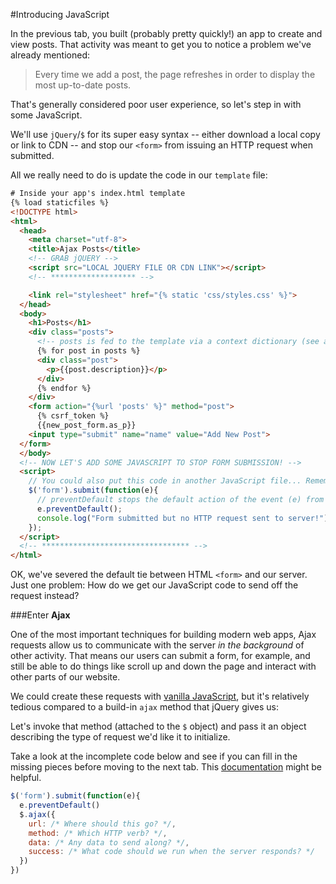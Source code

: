 #Introducing JavaScript

In the previous tab, you built (probably pretty quickly!) an app to create and view posts. That activity was meant to get you to notice a problem we've already mentioned:

> Every time we add a post, the page refreshes in order to display the most up-to-date posts.

That's generally considered poor user experience, so let's step in with some JavaScript.

We'll use `jQuery`/`$` for its super easy syntax -- either download a local copy or link to CDN -- and stop our `<form>` from issuing an HTTP request when submitted.

All we really need to do is update the code in our `template` file:

```html
# Inside your app's index.html template
{% load staticfiles %}
<!DOCTYPE html>
<html>
  <head>
    <meta charset="utf-8">
    <title>Ajax Posts</title>
    <!-- GRAB jQUERY -->
    <script src="LOCAL JQUERY FILE OR CDN LINK"></script>
    <!-- ******************* -->

    <link rel="stylesheet" href="{% static 'css/styles.css' %}">
  </head>
  <body>
    <h1>Posts</h1>
    <div class="posts">
      <!-- posts is fed to the template via a context dictionary (see app's views.py file for details) -->
      {% for post in posts %}
      <div class="post">
        <p>{{post.description}}</p>
      </div>
      {% endfor %}
    </div>
    <form action="{%url 'posts' %}" method="post">
      {% csrf_token %}
      {{new_post_form.as_p}}
    <input type="submit" name="name" value="Add New Post">
  </form>
  </body>
  <!-- NOW LET'S ADD SOME JAVASCRIPT TO STOP FORM SUBMISSION! -->
  <script>
    // You could also put this code in another JavaScript file... Remember to user $(document).ready() if the script tag is included before the DOM nodes you care about...
    $('form').submit(function(e){
      // preventDefault stops the default action of the event (e) from being triggered.
      e.preventDefault();
      console.log("Form submitted but no HTTP request sent to server!");
    });
  </script>
  <!-- ********************************* -->
</html>
```

OK, we've severed the default tie between HTML `<form>` and our server. Just one problem: How do we get our JavaScript code to send off the request instead?

###Enter **Ajax**

One of the most important techniques for building modern web apps, Ajax requests allow us to communicate with the server *in the background* of other activity. That means our users can submit a form, for example, and still be able to do things like scroll up and down the page and interact with other parts of our website.

We could create these requests with [vanilla JavaScript](https://developer.mozilla.org/en-US/docs/Web/API/XMLHttpRequest), but it's relatively tedious compared to a build-in `ajax` method that jQuery gives us:

Let's invoke that method (attached to the `$` object) and pass it an object describing the type of request we'd like it to initialize.

Take a look at the incomplete code below and see if you can fill in the missing pieces before moving to the next tab. This [documentation](http://api.jquery.com/jquery.ajax/) might be helpful.

```js
$('form').submit(function(e){
  e.preventDefault()
  $.ajax({
    url: /* Where should this go? */,
    method: /* Which HTTP verb? */,
    data: /* Any data to send along? */,
    success: /* What code should we run when the server responds? */
  })
})
```
